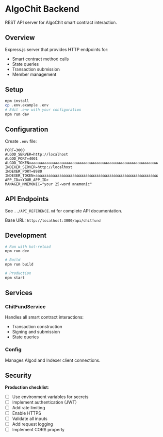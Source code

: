 # AlgoChit Backend

REST API server for AlgoChit smart contract interaction.

## Overview

Express.js server that provides HTTP endpoints for:
- Smart contract method calls
- State queries
- Transaction submission
- Member management

## Setup

```bash
npm install
cp .env.example .env
# Edit .env with your configuration
npm run dev
```

## Configuration

Create `.env` file:

```
PORT=3000
ALGOD_SERVER=http://localhost
ALGOD_PORT=4001
ALGOD_TOKEN=aaaaaaaaaaaaaaaaaaaaaaaaaaaaaaaaaaaaaaaaaaaaaaaaaaaaaaaaaaaaaaaa
INDEXER_SERVER=http://localhost
INDEXER_PORT=8980
INDEXER_TOKEN=aaaaaaaaaaaaaaaaaaaaaaaaaaaaaaaaaaaaaaaaaaaaaaaaaaaaaaaaaaaaaaaa
APP_ID=<YOUR_APP_ID>
MANAGER_MNEMONIC="your 25-word mnemonic"
```

## API Endpoints

See `../API_REFERENCE.md` for complete API documentation.

Base URL: `http://localhost:3000/api/chitfund`

## Development

```bash
# Run with hot-reload
npm run dev

# Build
npm run build

# Production
npm start
```

## Services

### ChitFundService
Handles all smart contract interactions:
- Transaction construction
- Signing and submission
- State queries

### Config
Manages Algod and Indexer client connections.

## Security

**Production checklist**:
- [ ] Use environment variables for secrets
- [ ] Implement authentication (JWT)
- [ ] Add rate limiting
- [ ] Enable HTTPS
- [ ] Validate all inputs
- [ ] Add request logging
- [ ] Implement CORS properly
